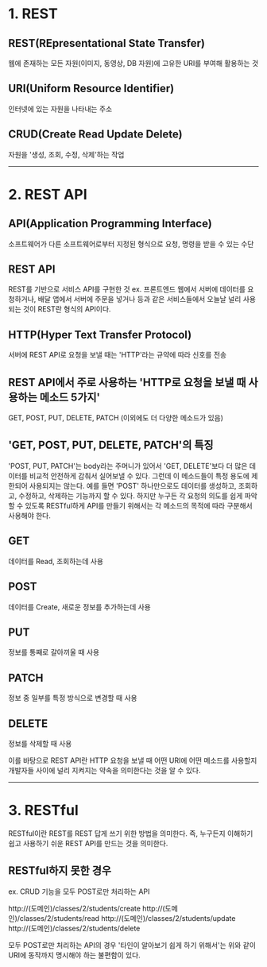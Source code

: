 # 1. REST
## REST(REpresentational State Transfer)
웹에 존재하는 모든 자원(이미지, 동영상, DB 자원)에 고유한 URI를 부여해 활용하는 것

## URI(Uniform Resource Identifier)
인터넷에 있는 자원을 나타내는 주소

## CRUD(Create Read Update Delete)
자원을 '생성, 조회, 수정, 삭제'하는 작업

----------------------------------------------------

# 2. REST API
## API(Application Programming Interface)
소프트웨어가 다른 소프트웨어로부터 지정된 형식으로 요청, 명령을 받을 수 있는 수단

## REST API
REST를 기반으로 서비스 API를 구현한 것
ex. 프론트엔드 웹에서 서버에 데이터를 요청하거나, 배달 앱에서 서버에 주문을 넣거나 등과 같은 서비스들에서 오늘날 널리 사용되는 것이 REST란 형식의 API이다.

## HTTP(Hyper Text Transfer Protocol)
서버에 REST API로 요청을 보낼 때는 'HTTP'라는 규약에 따라 신호를 전송

## REST API에서 주로 사용하는 'HTTP로 요청을 보낼 때 사용하는 메소드 5가지'
GET, POST, PUT, DELETE, PATCH
(이외에도 더 다양한 메소드가 있음)

## 'GET, POST, PUT, DELETE, PATCH'의 특징
'POST, PUT, PATCH'는 body라는 주머니가 있어서 'GET, DELETE'보다 더 많은 데이터를 비교적 안전하게 감춰서 실어보낼 수 있다.
그런데 이 메소드들이 특정 용도에 제한되어 사용되지는 않는다.
예를 들면 'POST' 하나만으로도 데이터를 생성하고, 조회하고, 수정하고, 삭제하는 기능까지 할 수 있다. 
하지만 누구든 각 요청의 의도를 쉽게 파악할 수 있도록 RESTful하게 API를 만들기 위해서는 각 메소드의 목적에 따라 구분해서 사용해야 한다.

## GET
데이터를 Read, 조회하는데 사용

## POST
데이터를 Create, 새로운 정보를 추가하는데 사용

## PUT
정보를 통째로 갈아끼울 때 사용

## PATCH
정보 중 일부를 특정 방식으로 변경할 때 사용

## DELETE
정보를 삭제할 때 사용

이를 바탕으로 REST API란 HTTP 요청을 보낼 때 어떤 URI에 어떤 메소드를 사용할지 개발자들 사이에 널리 지켜지는 약속을 의미한다는 것을 알 수 있다.

----------------------------------------------------

# 3. RESTful
RESTful이란 REST를 REST 답게 쓰기 위한 방법을 의미한다.
즉, 누구든지 이해하기 쉽고 사용하기 쉬운 REST API를 만드는 것을 의미한다.

## RESTful하지 못한 경우
ex. CRUD 기능을 모두 POST로만 처리하는 API

http://(도메인)/classes/2/students/create
http://(도메인)/classes/2/students/read
http://(도메인)/classes/2/students/update
http://(도메인)/classes/2/students/delete

모두 POST로만 처리하는 API의 경우 '타인이 알아보기 쉽게 하기 위해서'는 위와 같이 URI에 동작까지 명시해야 하는 불편함이 있다.